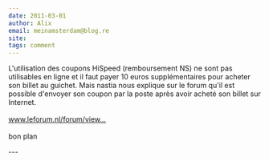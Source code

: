 ```yaml
---
date: 2011-03-01
author: Alix
email: meinamsterdam@blog.re
site: 
tags: comment
---
```


<p>L'utilisation des coupons HiSpeed (remboursement NS) ne sont pas utilisables en ligne et il faut payer 10 euros supplémentaires pour acheter son billet au guichet. Mais nastia nous explique sur le forum qu'il est possible d'envoyer son coupon par la poste après avoir acheté son billet sur Internet.<br />
<br />
<a href="http://www.leforum.nl/forum/viewtopic.php?f=13&amp;t=26004&amp;p=386539" title="http://www.leforum.nl/forum/viewtopic.php?f=13&amp;t=26004&amp;p=386539" rel="nofollow">www.leforum.nl/forum/view...</a><br />
<br />
bon plan</p>
---